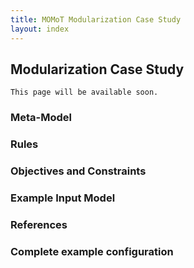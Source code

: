 ```yaml
---
title: MOMoT Modularization Case Study
layout: index
---
```


## Modularization Case Study
`This page will be available soon.`

### Meta-Model


### Rules


### Objectives and Constraints


### Example Input Model


### References


### Complete example configuration
